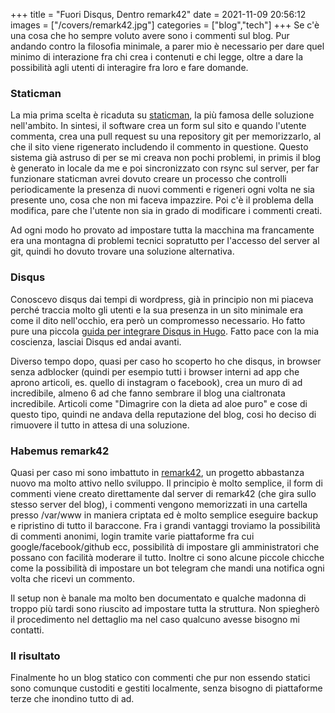 +++
title = "Fuori Disqus, Dentro remark42"
date = 2021-11-09 20:56:12
images = ["/covers/remark42.jpg"]
categories = ["blog","tech"]
+++
Se c'è una cosa che ho sempre voluto avere sono i commenti sul blog. Pur andando contro la filosofia minimale, a parer mio è necessario per dare quel minimo di interazione fra chi crea i contenuti e chi legge, oltre a dare la possibilità agli utenti di interagire fra loro e fare domande.

### Staticman

La mia prima scelta è ricaduta su [staticman](https://staticman.net/), la più famosa delle soluzione nell'ambito. In sintesi, il software crea un form sul sito e quando l'utente commenta, crea una pull request su una repository git per memorizzarlo, al che il sito viene rigenerato includendo il commento in questione. Questo sistema già astruso di per se mi creava non pochi problemi, in primis il blog è generato in locale da me e poi sincronizzato con rsync sul server, per far funzionare staticman avrei dovuto creare un processo che controlli periodicamente la presenza di nuovi commenti e rigeneri ogni volta ne sia presente uno, cosa che non mi faceva impazzire. Poi c'è il problema della modifica, pare che l'utente non sia in grado di modificare i commenti creati.

Ad ogni modo ho provato ad impostare tutta la macchina ma francamente era una montagna di problemi tecnici sopratutto per l'accesso del server al git, quindi ho dovuto trovare una soluzione alternativa.

### Disqus

Conoscevo disqus dai tempi di wordpress, già in principio non mi piaceva perché traccia molto gli utenti e la sua presenza in un sito minimale era come il dito nell'occhio, era però un compromesso necessario. Ho fatto pure una piccola [guida per integrare Disqus in Hugo](/posts/2021-09-10-impostare-disqus-su-hugo). Fatto pace con la mia coscienza, lasciai Disqus ed andai avanti.

Diverso tempo dopo, quasi per caso ho scoperto ho che disqus, in browser senza adblocker (quindi per esempio tutti i browser interni ad app che aprono articoli, es. quello di instagram o facebook), crea un muro di ad incredibile, almeno 6 ad che fanno sembrare il blog una cialtronata incredibile. Articoli come "Dimagrire con la dieta ad aloe puro" e cose di questo tipo, quindi ne andava della reputazione del blog, cosi ho deciso di rimuovere il tutto in attesa di una soluzione.

### Habemus remark42

Quasi per caso mi sono imbattuto in [remark42](https://github.com/umputun/remark42), un progetto abbastanza nuovo ma molto attivo nello sviluppo. Il principio è molto semplice, il form di commenti viene creato direttamente dal server di remark42 (che gira sullo stesso server del blog), i commenti vengono memorizzati in una cartella presso /var/www in maniera criptata ed è molto semplice eseguire backup e ripristino di tutto il baraccone. Fra i grandi vantaggi troviamo la possibilità di commenti anonimi, login tramite varie piattaforme fra cui google/facebook/github ecc, possibilità di impostare gli amministratori che possano con facilità moderare il tutto. Inoltre ci sono alcune piccole chicche come la possibilità di impostare un bot telegram che mandi una notifica ogni volta che ricevi un commento.

Il setup non è banale ma molto ben documentato e qualche madonna di troppo più tardi sono riuscito ad impostare tutta la struttura. Non spiegherò il procedimento nel dettaglio ma nel caso qualcuno avesse bisogno mi contatti.

### Il risultato

Finalmente ho un blog statico con commenti che pur non essendo statici sono comunque custoditi e gestiti localmente, senza bisogno di piattaforme terze che inondino tutto di ad.